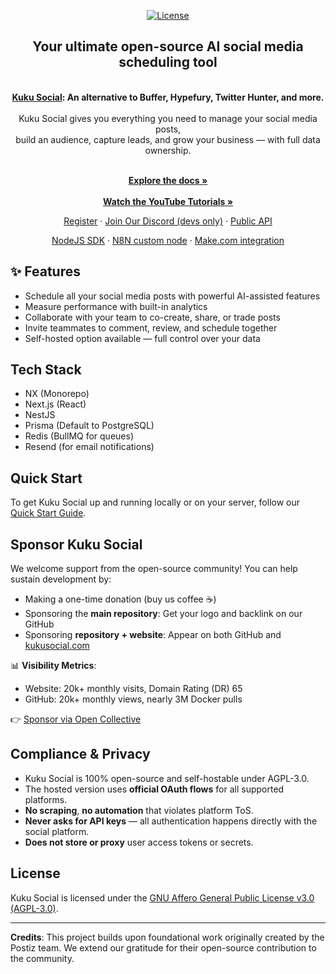 <p align="center">
<a href="https://opensource.org/license/agpl-v3">
  <img src="https://img.shields.io/badge/License-AGPL%203.0-blue.svg" alt="License">
</a>
</p>

<div align="center">
  <strong>
    <h2>Your ultimate open-source AI social media scheduling tool</h2><br />
    <a href="https://kukusocial.com">Kuku Social</a>: An alternative to Buffer, Hypefury, Twitter Hunter, and more.<br /><br />
  </strong>
  Kuku Social gives you everything you need to manage your social media posts,<br />build an audience, capture leads, and grow your business — with full data ownership.
</div>

<p align="center">
  <br />
  <a href="https://docs.kukusocial.com" rel="dofollow"><strong>Explore the docs »</strong></a>
  <br />
  <br />
  <a href="https://youtube.com/@kukusocial" rel="dofollow"><strong>Watch the YouTube Tutorials »</strong></a>
  <br />
</p>

<p align="center">
  <a href="https://platform.kukusocial.com">Register</a>
  ·
  <a href="https://discord.kukusocial.com">Join Our Discord (devs only)</a>
  ·
  <a href="https://docs.kukusocial.com/public-api">Public API</a><br />
</p>

<p align="center">
  <a href="https://www.npmjs.com/package/@kukusocial/node">NodeJS SDK</a>
  ·
  <a href="https://www.npmjs.com/package/n8n-nodes-kukusocial">N8N custom node</a>
  ·
  <a href="https://apps.make.com/kukusocial">Make.com integration</a>
</p>

## ✨ Features

- Schedule all your social media posts with powerful AI-assisted features  
- Measure performance with built-in analytics  
- Collaborate with your team to co-create, share, or trade posts  
- Invite teammates to comment, review, and schedule together  
- Self-hosted option available — full control over your data  

## Tech Stack

- NX (Monorepo)  
- Next.js (React)  
- NestJS  
- Prisma (Default to PostgreSQL)  
- Redis (BullMQ for queues)  
- Resend (for email notifications)  

## Quick Start

To get Kuku Social up and running locally or on your server, follow our [Quick Start Guide](https://docs.kukusocial.com/quickstart).

## Sponsor Kuku Social

We welcome support from the open-source community! You can help sustain development by:
- Making a one-time donation (buy us coffee ☕)
- Sponsoring the **main repository**: Get your logo and backlink on our GitHub
- Sponsoring **repository + website**: Appear on both GitHub and [kukusocial.com](https://kukusocial.com)

📊 **Visibility Metrics**:
- Website: 20k+ monthly visits, Domain Rating (DR) 65  
- GitHub: 20k+ monthly views, nearly 3M Docker pulls

👉 [Sponsor via Open Collective](https://opencollective.com/kukusocial)

## Compliance & Privacy

- Kuku Social is 100% open-source and self-hostable under AGPL-3.0.
- The hosted version uses **official OAuth flows** for all supported platforms.
- **No scraping**, **no automation** that violates platform ToS.
- **Never asks for API keys** — all authentication happens directly with the social platform.
- **Does not store or proxy** user access tokens or secrets.

## License

Kuku Social is licensed under the [GNU Affero General Public License v3.0 (AGPL-3.0)](LICENSE).

---

**Credits**: This project builds upon foundational work originally created by the Postiz team. We extend our gratitude for their open-source contribution to the community.
